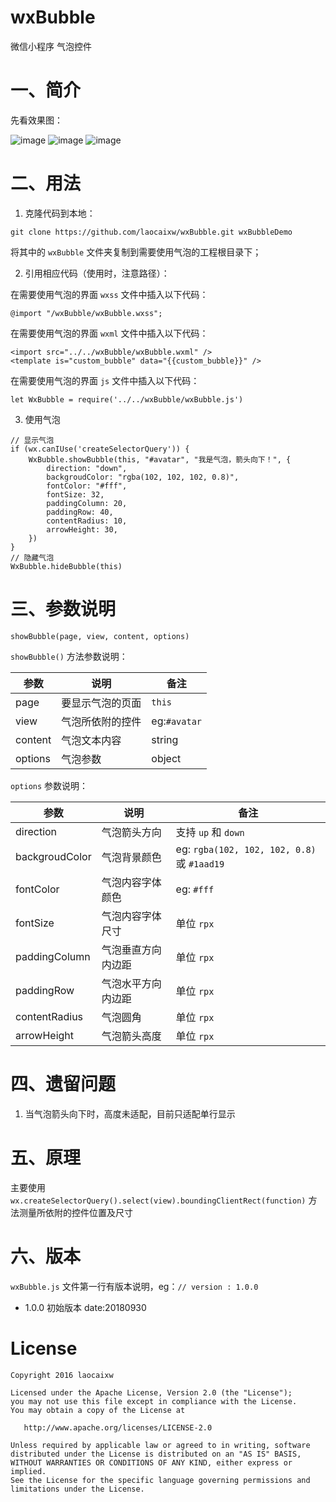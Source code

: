 # wxBubble
微信小程序 气泡控件

# 一、简介

先看效果图：

![image](https://raw.githubusercontent.com/laocaixw/wxBubble/master/screen/0.jpg)
![image](https://raw.githubusercontent.com/laocaixw/wxBubble/master/screen/1.jpg)
![image](https://raw.githubusercontent.com/laocaixw/wxBubble/master/screen/2.jpg)

# 二、用法

1. 克隆代码到本地：

```
git clone https://github.com/laocaixw/wxBubble.git wxBubbleDemo
```

将其中的 `wxBubble` 文件夹复制到需要使用气泡的工程根目录下；

2. 引用相应代码（使用时，注意路径）：

在需要使用气泡的界面 `wxss` 文件中插入以下代码：
```
@import "/wxBubble/wxBubble.wxss";
```

在需要使用气泡的界面 `wxml` 文件中插入以下代码：
```
<import src="../../wxBubble/wxBubble.wxml" />
<template is="custom_bubble" data="{{custom_bubble}}" />
```

在需要使用气泡的界面 `js` 文件中插入以下代码：
```
let WxBubble = require('../../wxBubble/wxBubble.js')
```

3. 使用气泡

```
// 显示气泡
if (wx.canIUse('createSelectorQuery')) {
    WxBubble.showBubble(this, "#avatar", "我是气泡，箭头向下！", {
        direction: "down",
        backgroudColor: "rgba(102, 102, 102, 0.8)",
        fontColor: "#fff",
        fontSize: 32,
        paddingColumn: 20,
        paddingRow: 40,
        contentRadius: 10,
        arrowHeight: 30,
    })
}
// 隐藏气泡
WxBubble.hideBubble(this)
```

# 三、参数说明

```
showBubble(page, view, content, options)
```

`showBubble()` 方法参数说明：

参数|说明|备注
---|---|---
page|要显示气泡的页面|`this`
view|气泡所依附的控件|eg:`#avatar`
content|气泡文本内容|string
options|气泡参数|object

`options` 参数说明：

参数|说明|备注
---|---|---
direction|气泡箭头方向|支持 `up` 和 `down`
backgroudColor|气泡背景颜色|eg: `rgba(102, 102, 102, 0.8)` 或 `#1aad19`
fontColor|气泡内容字体颜色|eg: `#fff`
fontSize|气泡内容字体尺寸|单位 `rpx`
paddingColumn|气泡垂直方向内边距|单位 `rpx`
paddingRow|气泡水平方向内边距|单位 `rpx`
contentRadius|气泡圆角|单位 `rpx`
arrowHeight|气泡箭头高度|单位 `rpx`

# 四、遗留问题

1. 当气泡箭头向下时，高度未适配，目前只适配单行显示

# 五、原理

主要使用 `wx.createSelectorQuery().select(view).boundingClientRect(function)` 方法测量所依附的控件位置及尺寸

# 六、版本

`wxBubble.js` 文件第一行有版本说明，eg：`// version : 1.0.0`

- 1.0.0 初始版本 date:20180930

# License

    Copyright 2016 laocaixw
    
    Licensed under the Apache License, Version 2.0 (the "License");
    you may not use this file except in compliance with the License.
    You may obtain a copy of the License at
    
       http://www.apache.org/licenses/LICENSE-2.0
    
    Unless required by applicable law or agreed to in writing, software
    distributed under the License is distributed on an "AS IS" BASIS,
    WITHOUT WARRANTIES OR CONDITIONS OF ANY KIND, either express or implied.
    See the License for the specific language governing permissions and
    limitations under the License.